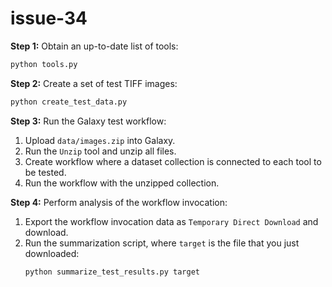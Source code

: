 # issue-34

**Step 1:** Obtain an up-to-date list of tools:
```bash
python tools.py
```

**Step 2:** Create a set of test TIFF images:
```bash
python create_test_data.py
```

**Step 3:** Run the Galaxy test workflow:
1. Upload `data/images.zip` into Galaxy.
2. Run the `Unzip` tool and unzip all files.
3. Create workflow where a dataset collection is connected to each tool to be tested.
4. Run the workflow with the unzipped collection.

**Step 4:** Perform analysis of the workflow invocation:
1. Export the workflow invocation data as `Temporary Direct Download` and download.
2. Run the summarization script, where `target` is the file that you just downloaded:
   ```bash
   python summarize_test_results.py target
   ```